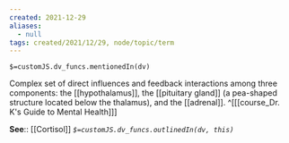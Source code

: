 ```yaml
---
created: 2021-12-29 
aliases:
  - null
tags: created/2021/12/29, node/topic/term
---
```

`$=customJS.dv_funcs.mentionedIn(dv)`

Complex set of direct influences and feedback interactions among three components: the [[hypothalamus]], the [[pituitary gland]] (a pea-shaped structure located below the thalamus), and the [[adrenal]].
 ^[[[course_Dr. K's Guide to Mental Health]]]

**See**:: [[Cortisol]]
*`$=customJS.dv_funcs.outlinedIn(dv, this)`*